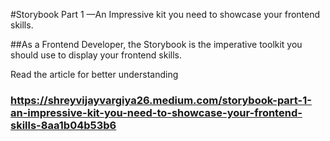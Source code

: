 #Storybook Part 1 —An Impressive kit you need to showcase your frontend skills.

##As a Frontend Developer, the Storybook is the imperative toolkit you should use to display your frontend skills.


Read the article for better understanding 
### https://shreyvijayvargiya26.medium.com/storybook-part-1-an-impressive-kit-you-need-to-showcase-your-frontend-skills-8aa1b04b53b6
